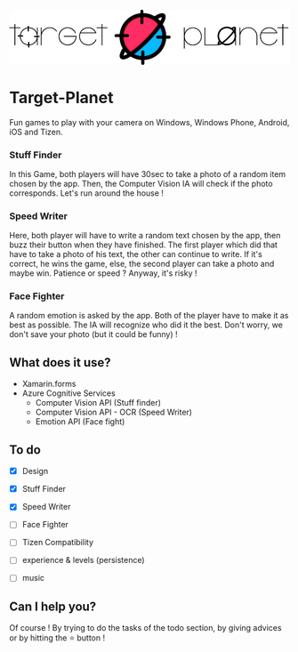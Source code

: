 ![logo](./TP/pictures/logo.png)

# Target-Planet
Fun games to play with your camera on Windows, Windows Phone, Android, iOS and Tizen.

### Stuff Finder
In this Game, both players will have 30sec to take a photo of a random item chosen by the app. Then, the Computer Vision IA will check if the photo corresponds.
Let's run around the house !

### Speed Writer
Here, both player will have to write a random text chosen by the app, then buzz their button when they have finished.
The first player which did that have to take a photo of his text, the other can continue to write. If it's correct, he wins the game, else, the second player can take a photo and maybe win.
Patience or speed ? Anyway, it's risky !

### Face Fighter
A random emotion is asked by the app. Both of the player have to make it as best as possible. The IA will recognize who did it the best.
Don't worry, we don't save your photo (but it could be funny) !

## What does it use?
  - Xamarin.forms
  - Azure Cognitive Services
    - Computer Vision API (Stuff finder)
    - Computer Vision API - OCR (Speed Writer)
    - Emotion API (Face fight)

## To do
- [X] Design
- [X] Stuff Finder
- [X] Speed Writer
- [ ] Face Fighter

- [ ] Tizen Compatibility
- [ ] experience & levels (persistence)
- [ ] music

## Can I help you?
Of course ! By trying to do the tasks of the todo section, by giving advices or by hitting the :star: button !

